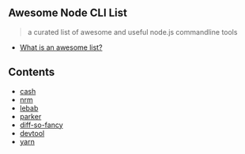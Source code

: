 Awesome Node CLI List
---
> a curated list of awesome and useful node.js commandline tools

- [What is an awesome list?](https://github.com/sindresorhus/awesome/blob/master/awesome.md)

## Contents

- [cash](https://github.com/dthree/cash)
- [nrm](https://github.com/Pana/nrm)
- [lebab](https://github.com/mohebifar/lebab)
- [parker](https://github.com/katiefenn/parker)
- [diff-so-fancy](https://github.com/so-fancy/diff-so-fancy)
- [devtool](https://github.com/Jam3/devtool)
- [yarn](https://classic.yarnpkg.com/lang/en/)
